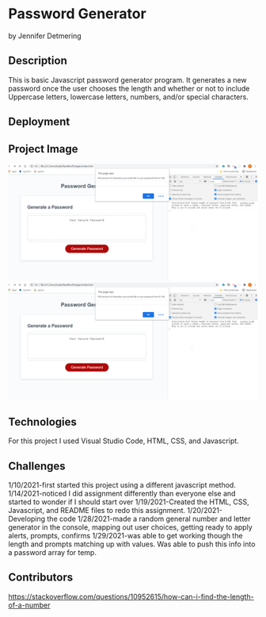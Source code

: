 # Password Generator
by Jennifer Detmering

## Description
This is basic Javascript password generator program. It generates a new password once the user chooses the length and whether or not to include Uppercase letters, lowercase letters, numbers, and/or special characters.

## Deployment


## Project Image

![transactions](code.png)
![transactions](pass.png)


## Technologies 
For this project I used Visual Studio Code, HTML, CSS, and Javascript.


## Challenges
1/10/2021-first started this project using a different javascript method. 
1/14/2021-noticed I did assignment differently than everyone else and started to wonder if I should start over
1/19/2021-Created the HTML, CSS, Javascript, and README files to redo this assignment. 
1/20/2021-Developing the code 
1/28/2021-made a random general number and letter generator in the console, mapping out user choices,
getting ready to apply alerts, prompts, confirms
1/29/2021-was able to get working though the length and prompts matching up with values. Was able to push this info into a 
password array for temp.

## Contributors 
https://stackoverflow.com/questions/10952615/how-can-i-find-the-length-of-a-number
